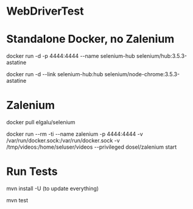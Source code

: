 # WebDriverTest

# Standalone Docker, no Zalenium

docker run -d -p 4444:4444 --name selenium-hub selenium/hub:3.5.3-astatine


docker run -d --link selenium-hub:hub selenium/node-chrome:3.5.3-astatine


# Zalenium

docker pull elgalu/selenium

docker run --rm -ti --name zalenium -p 4444:4444 -v /var/run/docker.sock:/var/run/docker.sock -v /tmp/videos:/home/seluser/videos     --privileged dosel/zalenium start


# Run Tests
mvn install -U   (to update everything)

mvn test

